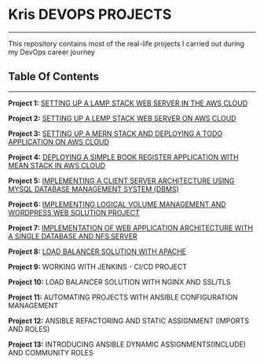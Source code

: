 # **Kris DEVOPS PROJECTS**
---

This repository contains most of the real-life projects I carried out during my DevOps career journey

## **Table Of Contents**
---

**Project 1:** [SETTING UP A LAMP STACK WEB SERVER IN THE AWS CLOUD](https://github.com/Amae69/devops-pbl/blob/5f11447cb0d8b07432700732b77ac6e871b12378/Project1.md)

**Project 2:** [SETTING UP A LEMP STACK WEB SERVER ON AWS CLOUD](https://github.com/Amae69/devops-pbl/blob/ffca33e2d73e94d478c0c8e96a4014ae73d58f69/Project2.md)

**Project 3:** [SETTING UP A MERN STACK AND DEPLOYING A TODO APPLICATION ON AWS CLOUD](https://github.com/Amae69/devops-pbl/blob/ffca33e2d73e94d478c0c8e96a4014ae73d58f69/Project3.md)

**Project 4:** [DEPLOYING A SIMPLE BOOK REGISTER APPLICATION WITH MEAN STACK IN AWS CLOUD](https://github.com/Amae69/devops-pbl/blob/ffca33e2d73e94d478c0c8e96a4014ae73d58f69/Project4.md)

**Project 5:** [IMPLEMENTING A CLIENT SERVER ARCHITECTURE USING MYSQL DATABASE MANAGEMENT SYSTEM (DBMS)](https://github.com/Amae69/devops-pbl/blob/80ea1d2ef8f4dcaf8548385903ed7cf131841801/Project5.md)

**Project 6:** [IMPLEMENTING LOGICAL VOLUME MANAGEMENT AND WORDPRESS WEB SOLUTION PROJECT](https://github.com/Amae69/devops-pbl/blob/1a70594a7cc5479ef54a8378de21f898436039cf/Project6.md)

**Project 7:** [IMPLEMENTATION OF WEB APPLICATION ARCHITECTURE WITH A SINGLE DATABASE AND NFS SERVER](https://github.com/Amae69/devops-pbl/blob/3b1deb5e885d96bfa2bc0e4c448bbf671448f82d/Project7.md)

**Project 8:** [LOAD BALANCER SOLUTION WITH APACHE](https://github.com/Amae69/devops-pbl/blob/9579d77e5e2d498ef73c83016a6cca5fd65a3c89/Project8.md)

**Project 9:** WORKING WITH JENKINS - CI/CD PROJECT

**Project 10:** LOAD BALANCER SOLUTION WITH NGINX AND SSL/TLS

**Project 11:** AUTOMATING PROJECTS WITH ANSIBLE CONFIGURATION MANAGEMENT

**Project 12:** ANSIBLE REFACTORING AND STATIC ASSIGNMENT (IMPORTS AND ROLES)

**Project 13:** INTRODUCING ANSIBLE DYNAMIC ASSIGNMENTS(INCLUDE) AND COMMUNITY ROLES
